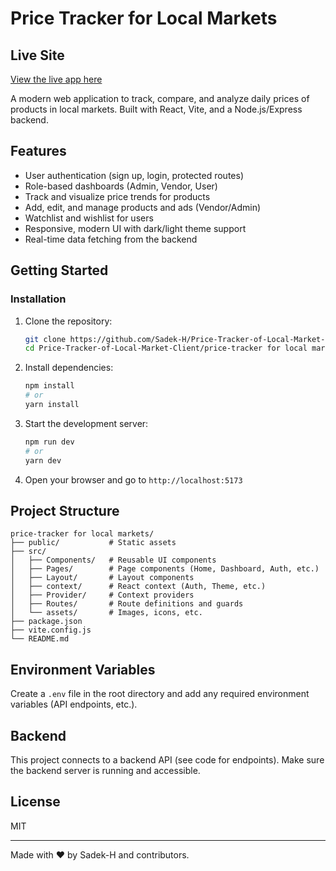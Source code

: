 
# Price Tracker for Local Markets  

## Live Site

[View the live app here]( https://kachabazzarprice.netlify.app)  

A modern web application to track, compare, and analyze daily prices of products in local markets. Built with React, Vite, and a Node.js/Express backend.
 
## Features
- User authentication (sign up, login, protected routes)
- Role-based dashboards (Admin, Vendor, User)
- Track and visualize price trends for products
- Add, edit, and manage products and ads (Vendor/Admin)
- Watchlist and wishlist for users
- Responsive, modern UI with dark/light theme support
- Real-time data fetching from the backend

## Getting Started


### Installation
1. Clone the repository:
	```sh
	git clone https://github.com/Sadek-H/Price-Tracker-of-Local-Market-Client.git
	cd Price-Tracker-of-Local-Market-Client/price-tracker for local markets
	```
2. Install dependencies:
	```sh
	npm install
	# or
	yarn install
	```
3. Start the development server:
	```sh
	npm run dev
	# or
	yarn dev
	```
4. Open your browser and go to `http://localhost:5173`

## Project Structure
```
price-tracker for local markets/
├── public/           # Static assets
├── src/
│   ├── Components/   # Reusable UI components
│   ├── Pages/        # Page components (Home, Dashboard, Auth, etc.)
│   ├── Layout/       # Layout components
│   ├── context/      # React context (Auth, Theme, etc.)
│   ├── Provider/     # Context providers
│   ├── Routes/       # Route definitions and guards
│   └── assets/       # Images, icons, etc.
├── package.json
├── vite.config.js
└── README.md
```

## Environment Variables
Create a `.env` file in the root directory and add any required environment variables (API endpoints, etc.).

## Backend
This project connects to a backend API (see code for endpoints). Make sure the backend server is running and accessible.

## License
MIT

---
Made with ❤️ by Sadek-H and contributors.
